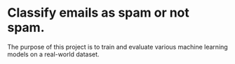 # Classify emails as spam or not spam.
The purpose of this project is to train and evaluate various machine learning models on a real-world dataset.
